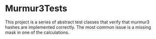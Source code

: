 # Murmur3Tests

This project is a series of abstract test classes that verify that murmur3 hashes are implemented correctly.  The most common issue is a missing mask in one of the calculations.

